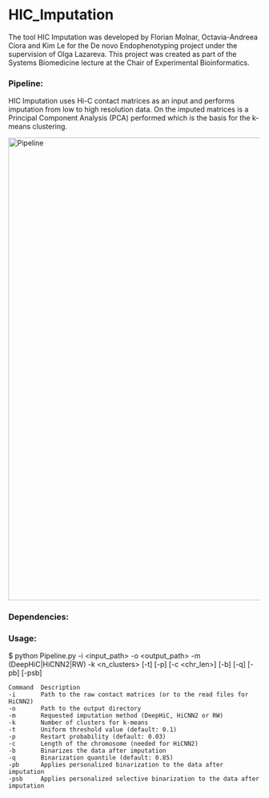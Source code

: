 # HIC_Imputation


The tool HIC Imputation was developed by Florian Molnar, Octavia-Andreea Ciora and Kim Le for the De novo Endophenotyping project under the supervision of Olga Lazareva. This project was created as part of the Systems Biomedicine lecture at the Chair of Experimental Bioinformatics.

### Pipeline:

HIC Imputation uses Hi-C contact matrices as an input and performs imputation from low to high resolution data. On the imputed matrices is a Principal Component Analysis (PCA) performed which is the basis for the k-means clustering. 

<img width="922" alt="Pipeline" src="https://user-images.githubusercontent.com/51077615/74770461-9b24ca00-528c-11ea-847e-1f0196db06d9.png">

### Dependencies:

### Usage:

  $ python Pipeline.py -i <input_path> -o <output_path>
  -m (DeepHiC|HiCNN2|RW) -k <n_clusters> [-t] [-p] 
  [-c <chr_len>] [-b] [-q] [-pb] [-psb]
  
 
 ``` 
 Command  Description
 -i       Path to the raw contact matrices (or to the read files for HiCNN2)
 -o       Path to the output directory
 -m       Requested imputation method (DeepHiC, HiCNN2 or RW)
 -k       Number of clusters for k-means
 -t       Uniform threshold value (default: 0.1)
 -p       Restart probability (default: 0.03)
 -c       Length of the chromosome (needed for HiCNN2)
 -b       Binarizes the data after imputation
 -q       Binarization quantile (default: 0.85)
 -pb      Applies personalized binarization to the data after imputation
 -psb     Applies personalized selective binarization to the data after imputation 
```
